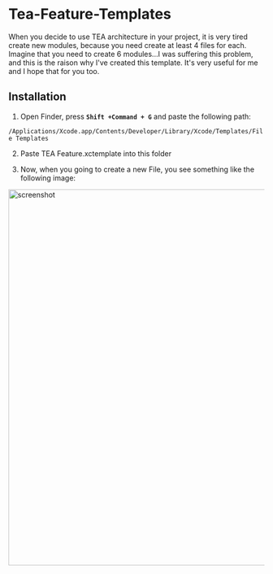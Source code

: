 # Tea-Feature-Templates

When you decide to use TEA architecture in your project, it is very tired create new modules, because you need create at least 4 files for each. Imagine that you need to create 6 modules...I was suffering this problem, and this is the raison why I've created this template. It's very useful for me and I hope that for you too.

## Installation

1. Open Finder, press **`Shift +Command + G`** and paste the following path:

`/Applications/Xcode.app/Contents/Developer/Library/Xcode/Templates/File Templates`

2. Paste TEA Feature.xctemplate into this folder

3. Now, when you going to create a new File, you see something like the following image:
<img width="740" alt="screenshot" src="https://github.com/invginaku/Tea-Feature-Templates/assets/70746527/5e5edcb2-743e-47b8-b670-032dd8ab361f">

